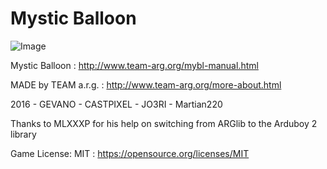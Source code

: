 # Mystic Balloon

![Image](http://www.team-arg.org/masterfiles/team-arg-mybl/images/banner-ID-34.png)

Mystic Balloon : http://www.team-arg.org/mybl-manual.html

MADE by TEAM a.r.g. : http://www.team-arg.org/more-about.html

2016 - GEVANO - CASTPIXEL - JO3RI - Martian220

Thanks to MLXXXP for his help on switching from ARGlib to the Arduboy 2 library

Game License: MIT : https://opensource.org/licenses/MIT
